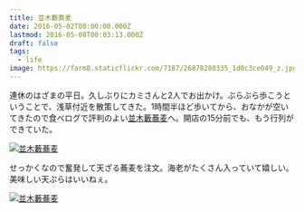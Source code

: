 ```yaml
---
title: 並木藪蕎麦
date: 2016-05-02T00:00:00.000Z
lastmod: 2016-05-08T00:03:13.000Z
draft: false
tags:
  - life
image: https://farm8.staticflickr.com/7187/26878280335_1d0c3ce049_z.jpg
---
```


連休のはざまの平日。久しぶりにカミさんと2人でお出かけ。ぶらぶら歩こうということで、浅草付近を散策してきた。1時間半ほど歩いてから、おなかが空いてきたので食べログで評判のよい[並木藪蕎麦](http://tabelog.com/tokyo/A1311/A131102/13003650/)へ。開店の15分前でも、もう行列ができていた。

[![並木藪蕎麦](https://farm8.staticflickr.com/7293/26605254240_766bc02093_z.jpg "並木藪蕎麦")](https://www.flickr.com/photos/machu/26605254240/)

せっかくなので奮発して天ざる蕎麦を注文。海老がたくさん入っていて嬉しい。美味しい天ぷらはいいねぇ。

[![並木藪蕎麦](https://farm8.staticflickr.com/7187/26878280335_1d0c3ce049_z.jpg "並木藪蕎麦")](https://www.flickr.com/photos/machu/26878280335/)
